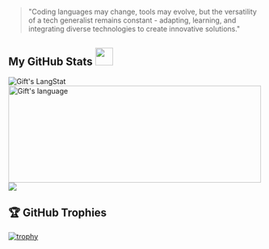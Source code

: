 > "Coding languages may change, tools may evolve, but the versatility of a tech generalist remains constant - adapting, learning, and integrating diverse technologies to create innovative solutions."


##  My GitHub Stats <img src = "https://i.pinimg.com/originals/65/c4/f4/65c4f452571be1261e9c623f7da488ac.gif" width = 35px> 
 
 <div>
   <img align="center" src="https://github-readme-streak-stats.herokuapp.com/?user=jnbrnplbr" alt="Gift's LangStat" />
  <img align="center" src="https://github-readme-stats.vercel.app/api/top-langs?username=jnbrnplbr&langs_count=10&show_icons=true&locale=en&layout=compact&theme=light" alt="Gift's language" height="192px"  width="500px"/>
</div>

<div>
  <img src="https://github-readme-stats.anuraghazra1.vercel.app/api?username=jnbrnplbr&show_icons=true" />
</div>


## 🏆 GitHub Trophies

[![trophy](https://github-profile-trophy.vercel.app/?username=jnbrnplbr&theme=nord&column=7)](https://github.com/ryo-ma/github-profile-trophy)


<!-- GitHub section: END -->


<!--
**jnbrnplbr/jnbrnplbr** is a ✨ _special_ ✨ repository because its `README.md` (this file) appears on your GitHub profile.

Here are some ideas to get you started:

- 🔭 I’m currently working on ...
- 🌱 I’m currently learning ...
- 👯 I’m looking to collaborate on ...
- 🤔 I’m looking for help with ...
- 💬 Ask me about ...
- 📫 How to reach me: ...
- 😄 Pronouns: ...
- ⚡ Fun fact: ...
-->
